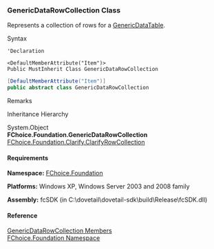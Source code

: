 ﻿### GenericDataRowCollection Class

Represents a collection of rows for a [GenericDataTable](fcSDK~FChoice.Foundation.GenericDataTable.md).

Syntax

```vbnet
'Declaration

<DefaultMemberAttribute("Item")>
Public MustInherit Class GenericDataRowCollection 
```

```csharp
[DefaultMemberAttribute("Item")]
public abstract class GenericDataRowCollection 
```

Remarks

Inheritance Hierarchy

System.Object  
**FChoice.Foundation.GenericDataRowCollection**  
[FChoice.Foundation.Clarify.ClarifyRowCollection](fcSDK~FChoice.Foundation.Clarify.ClarifyRowCollection.md)  

#### Requirements

**Namespace:** [FChoice.Foundation](fcSDK~FChoice.Foundation_namespace.md)

**Platforms:** Windows XP, Windows Server 2003 and 2008 family

**Assembly:** fcSDK (in C:\\dovetail\\dovetail-sdk\\build\\Release\\fcSDK.dll)

#### Reference

[GenericDataRowCollection Members](fcSDK~FChoice.Foundation.GenericDataRowCollection_members.md)  
[FChoice.Foundation Namespace](fcSDK~FChoice.Foundation_namespace.md)